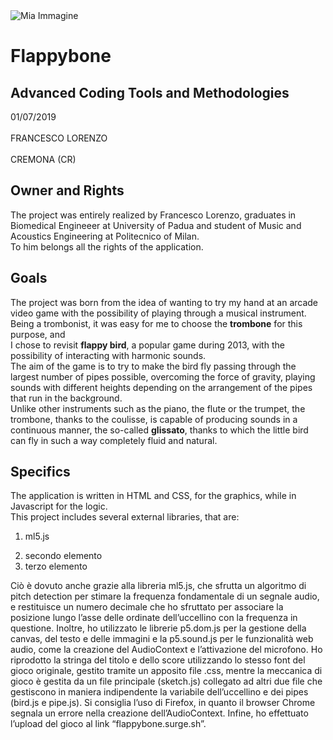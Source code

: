 <img src="https://cdn.cogecolive.com/prod-20180515/generic_1526397738636915_ori.jpeg" alt="Mia Immagine">

<h1>Flappybone</h1>

<h2>Advanced Coding Tools and Methodologies</h2>

<p>01/07/2019 <br>
  <br>FRANCESCO LORENZO <br>
  <br>CREMONA (CR)
</p>

<h2>Owner and Rights</h2>
<p>
The project was entirely realized by Francesco Lorenzo, graduates in Biomedical Engineeer at University of Padua and student of Music and Acoustics Engineering at Politecnico of Milan. <br>
To him belongs all the rights of the application.
</p>
 
<h2>Goals</h2>
<p>
The project was born from the idea of wanting to try my hand at an arcade video game with the possibility of playing through a musical instrument.
Being a trombonist, it was easy for me to choose the <b>trombone</b> for this purpose, and <br> I chose to revisit <b>flappy bird</b>, a popular game during 2013, with the possibility of interacting with harmonic sounds.<br>
The aim of the game is to try to make the bird fly passing through the largest number of pipes possible, overcoming the force of gravity, playing sounds with different heights depending on the arrangement of the pipes that run in the background.<br>
Unlike other instruments such as the piano, the flute or the trumpet, the trombone, thanks to the coulisse, is capable of producing sounds in a continuous manner, the so-called <b>glissato</b>, thanks to which the little bird can fly in such a way
completely fluid and natural.
</p>

<h2>Specifics</h2>

<p>
The application is written in HTML and CSS, for the graphics, while in Javascript for the logic. <br>
  This project includes several external libraries, that are:
  
  <ol>
	  <li>ml5.js</li>
	<blockquote>
		<a https://ml5js.org ></a>
	</blockquote>
	  <li>secondo elemento</li>
	  <li>terzo elemento</li>
</ol>
  
  
</p>

Ciò è dovuto anche grazie alla libreria ml5.js, che sfrutta un algoritmo di pitch detection
per stimare la frequenza fondamentale di un segnale audio, e restituisce un numero decimale che ho sfruttato per associare 
la posizione lungo l’asse delle ordinate dell’uccellino con la frequenza in questione.
Inoltre, ho utilizzato le librerie p5.dom.js per la gestione della canvas, del testo e delle immagini e la p5.sound.js 
per le funzionalità web audio, come la creazione del AudioContext e l’attivazione del microfono.
Ho riprodotto la stringa del titolo e dello score utilizzando lo stesso font del gioco originale, 
gestito tramite un apposito file .css, mentre la meccanica di gioco è gestita da un file principale (sketch.js) 
collegato ad altri due file che gestiscono in maniera indipendente la variabile dell’uccellino e dei pipes (bird.js e pipe.js).
Si consiglia l’uso di Firefox, in quanto il browser Chrome segnala un errore nella creazione dell’AudioContext.
Infine, ho effettuato l’upload del gioco al link “flappybone.surge.sh”.
